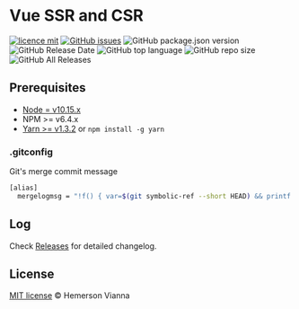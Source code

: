 # Vue SSR and CSR

[![licence mit](https://img.shields.io/badge/license-MIT-blue.svg?style=flat-square)](http://hemersonvianna.mit-license.org/)
[![GitHub issues](https://img.shields.io/github/issues/org-rondon/vue-ssr-csr.svg)](https://github.com/org-rondon/vue-ssr-csr/issues)
![GitHub package.json version](https://img.shields.io/github/package-json/v/org-rondon/vue-ssr-csr.svg)
![GitHub Release Date](https://img.shields.io/github/release-date/org-rondon/vue-ssr-csr.svg)
![GitHub top language](https://img.shields.io/github/languages/top/org-rondon/vue-ssr-csr.svg)
![GitHub repo size](https://img.shields.io/github/repo-size/org-rondon/vue-ssr-csr.svg)
![GitHub All Releases](https://img.shields.io/github/downloads/org-rondon/vue-ssr-csr/total.svg)

## Prerequisites

- [Node = v10.15.x](https://nodejs.org/en/)
- NPM >= v6.4.x
- [Yarn >= v1.3.2](https://yarnpkg.com/en/docs/install#linux-tab) or `npm install -g yarn`

### .gitconfig

Git's merge commit message

```bash
[alias]
  mergelogmsg = "!f() { var=$(git symbolic-ref --short HEAD) && printf 'Merge branch %s into %s\n\n::SUMMARY::\nBranch %s commits:\n' $1 $var $1 > temp_merge_msg && git log --format=format:'%s' $var..$1 >> temp_merge_msg && printf '\n\nBranch %s commits:\n' $var >> temp_merge_msg && git log --format=format:'%s' $1..$var >> temp_merge_msg && printf '\n\n* * * * * * * * * * * * * * * * * * * * * * * * *\n::DETAILS::\n' >> temp_merge_msg && git log --left-right $var...$1 >> temp_merge_msg && git merge --no-ff --no-commit $1 && git commit -eF temp_merge_msg; rm -f temp_merge_msg;}; f"
```

## Log

Check [Releases](https://github.com/org-rondon/vue-ssr-csr/releases) for detailed changelog.

## License

[MIT license](http://hemersonvianna.mit-license.org/) © Hemerson Vianna

